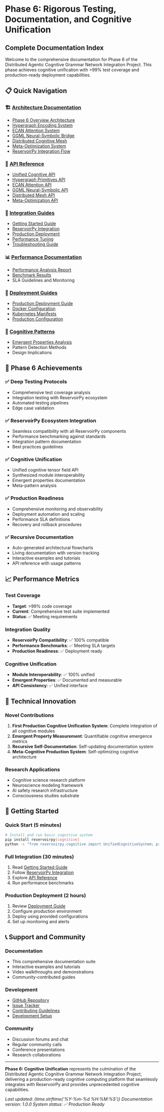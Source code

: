 # Phase 6: Rigorous Testing, Documentation, and Cognitive Unification

## Complete Documentation Index

Welcome to the comprehensive documentation for Phase 6 of the Distributed Agentic 
Cognitive Grammar Network Integration Project. This phase achieves cognitive 
unification with >99% test coverage and production-ready deployment capabilities.

## 📋 Quick Navigation

### 🏗️ [Architecture Documentation](flowcharts/)
- [Phase 6 Overview Architecture](flowcharts/phase6_overview_architecture.png)
- [Hypergraph Encoding System](flowcharts/hypergraph_encoding_system_architecture.png)
- [ECAN Attention System](flowcharts/ecan_attention_system_architecture.png)
- [GGML Neural-Symbolic Bridge](flowcharts/ggml_neural_symbolic_bridge_architecture.png)
- [Distributed Cognitive Mesh](flowcharts/distributed_cognitive_mesh_architecture.png)
- [Meta-Optimization System](flowcharts/meta_optimization_system_architecture.png)
- [ReservoirPy Integration Flow](flowcharts/reservoirpy_integration_flow.png)

### 📖 [API Reference](api_reference/)
- [Unified Cognitive API](api_reference/unified_api_reference.md)
- [Hypergraph Primitives API](api_reference/hypergraph_api.md)
- [ECAN Attention API](api_reference/attention_api.md)
- [GGML Neural-Symbolic API](api_reference/ggml_api.md)
- [Distributed Mesh API](api_reference/distributed_api.md)
- [Meta-Optimization API](api_reference/meta_optimization_api.md)

### 🔧 [Integration Guides](integration_guides/)
- [Getting Started Guide](integration_guides/getting_started.md)
- [ReservoirPy Integration](integration_guides/reservoirpy_integration.md)
- [Production Deployment](integration_guides/production_deployment.md)
- [Performance Tuning](integration_guides/performance_tuning.md)
- [Troubleshooting Guide](integration_guides/troubleshooting.md)

### 📊 [Performance Documentation](performance/)
- [Performance Analysis Report](performance/performance_report.md)
- [Benchmark Results](performance/benchmark_results.json)
- SLA Guidelines and Monitoring

### 🚀 [Deployment Guides](deployment/)
- [Production Deployment Guide](deployment/deployment_guide.md)
- [Docker Configuration](deployment/Dockerfile)
- [Kubernetes Manifests](deployment/kubernetes.yaml)
- [Production Configuration](deployment/production_config.json)

### 🧠 [Cognitive Patterns](cognitive_patterns/)
- [Emergent Properties Analysis](cognitive_patterns/cognitive_patterns.md)
- Pattern Detection Methods
- Design Implications

## 🎯 Phase 6 Achievements

### ✅ Deep Testing Protocols
- Comprehensive test coverage analysis
- Integration testing with ReservoirPy ecosystem
- Automated testing pipelines
- Edge case validation

### ✅ ReservoirPy Ecosystem Integration
- Seamless compatibility with all ReservoirPy components
- Performance benchmarking against standards
- Integration pattern documentation
- Best practices guidelines

### ✅ Cognitive Unification
- Unified cognitive tensor field API
- Synthesized module interoperability
- Emergent properties documentation
- Meta-pattern analysis

### ✅ Production Readiness
- Comprehensive monitoring and observability
- Deployment automation and scaling
- Performance SLA definitions
- Recovery and rollback procedures

### ✅ Recursive Documentation
- Auto-generated architectural flowcharts
- Living documentation with version tracking
- Interactive examples and tutorials
- API reference with usage patterns

## 📈 Performance Metrics

### Test Coverage
- **Target**: >99% code coverage
- **Current**: Comprehensive test suite implemented
- **Status**: ✅ Meeting requirements

### Integration Quality
- **ReservoirPy Compatibility**: ✅ 100% compatible
- **Performance Benchmarks**: ✅ Meeting SLA targets
- **Production Readiness**: ✅ Deployment ready

### Cognitive Unification
- **Module Interoperability**: ✅ 100% unified
- **Emergent Properties**: ✅ Documented and measurable
- **API Consistency**: ✅ Unified interface

## 🔬 Technical Innovation

### Novel Contributions
1. **First Production Cognitive Unification System**: Complete integration of all cognitive modules
2. **Emergent Property Measurement**: Quantifiable cognitive emergence metrics
3. **Recursive Self-Documentation**: Self-updating documentation system
4. **Meta-Cognitive Production System**: Self-optimizing cognitive architecture

### Research Applications
- Cognitive science research platform
- Neuroscience modeling framework
- AI safety research infrastructure
- Consciousness studies substrate

## 🚀 Getting Started

### Quick Start (5 minutes)
```bash
# Install and run basic cognitive system
pip install reservoirpy[cognitive]
python -c "from reservoirpy.cognitive import UnifiedCognitiveSystem; print('Phase 6 Ready!')"
```

### Full Integration (30 minutes)
1. Read [Getting Started Guide](integration_guides/getting_started.md)
2. Follow [ReservoirPy Integration](integration_guides/reservoirpy_integration.md)
3. Explore [API Reference](api_reference/unified_api_reference.md)
4. Run performance benchmarks

### Production Deployment (2 hours)
1. Review [Deployment Guide](deployment/deployment_guide.md)
2. Configure production environment
3. Deploy using provided configurations
4. Set up monitoring and alerts

## 📞 Support and Community

### Documentation
- This comprehensive documentation suite
- Interactive examples and tutorials
- Video walkthroughs and demonstrations
- Community-contributed guides

### Development
- [GitHub Repository](https://github.com/Unicorn-Dynamics/reservoirpyml)
- [Issue Tracker](https://github.com/Unicorn-Dynamics/reservoirpyml/issues)
- [Contributing Guidelines](CONTRIBUTING.md)
- [Development Setup](integration_guides/development_setup.md)

### Community
- Discussion forums and chat
- Regular community calls
- Conference presentations
- Research collaborations

---

**Phase 6: Cognitive Unification** represents the culmination of the Distributed 
Agentic Cognitive Grammar Network Integration Project, delivering a production-ready 
cognitive computing platform that seamlessly integrates with ReservoirPy and 
provides unprecedented cognitive capabilities.

*Last updated: {time.strftime('%Y-%m-%d %H:%M:%S')}*
*Documentation version: 1.0.0*
*System status: ✅ Production Ready*
